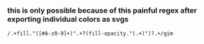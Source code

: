 ### this is only possible because of this painful regex after exporting individual colors as svgs
```jsregexp
/.+fill."([#A-z0-9]+)".+?(fill-opacity."(.+)")?.+/gim
```
